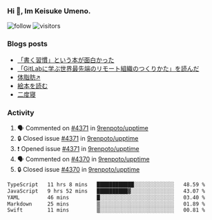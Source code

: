 ### Hi 👋, Im Keisuke Umeno.

<!--
**9renpoto/9renpoto** is a ✨ _special_ ✨ repository because its `README.md` (this file) appears on your GitHub profile.

Here are some ideas to get you started:

- 🔭 I’m currently working on ...
- 🌱 I’m currently learning ...
- 👯 I’m looking to collaborate on ...
- 🤔 I’m looking for help with ...
- 💬 Ask me about ...
- 📫 How to reach me: ...
- 😄 Pronouns: ...
- ⚡ Fun fact: ...
-->

![follow](https://img.shields.io/github/followers/9renpoto?label=Follow&style=social)
![visitors](https://komarev.com/ghpvc/?username=9renpoto&label=Profile%20views&color=0e75b6&style=flat)

### Blogs posts

<!-- BLOG-POST-LIST:START -->
- [「書く習慣」という本が面白かった](https://9renpoto.win/entry/2024/11/11/leave_a_feeling_sad)
- [「GitLabに学ぶ世界最先端のリモート組織のつくりかた」を読んだ](https://9renpoto.win/entry/2024/09/10/remote_organization)
- [体脂肪↗](https://9renpoto.win/entry/2024/08/12/gaining_fat)
- [絵本を読む](https://9renpoto.win/entry/2024/07/26/picture_book)
- [二度寝](https://9renpoto.win/entry/2024/07/18/going_back_to_sleep)
<!-- BLOG-POST-LIST:END -->

### Activity

<!--START_SECTION:activity-->
1. 🗣 Commented on [#4371](https://github.com/9renpoto/upptime/issues/4371#issuecomment-2482638552) in [9renpoto/upptime](https://github.com/9renpoto/upptime)
2. 🔒 Closed issue [#4371](https://github.com/9renpoto/upptime/issues/4371) in [9renpoto/upptime](https://github.com/9renpoto/upptime)
3. ❗ Opened issue [#4371](https://github.com/9renpoto/upptime/issues/4371) in [9renpoto/upptime](https://github.com/9renpoto/upptime)
4. 🗣 Commented on [#4370](https://github.com/9renpoto/upptime/issues/4370#issuecomment-2482309931) in [9renpoto/upptime](https://github.com/9renpoto/upptime)
5. 🔒 Closed issue [#4370](https://github.com/9renpoto/upptime/issues/4370) in [9renpoto/upptime](https://github.com/9renpoto/upptime)
<!--END_SECTION:activity-->

<!--START_SECTION:waka-->

```txt
TypeScript   11 hrs 8 mins   ████████████░░░░░░░░░░░░░   48.59 %
JavaScript   9 hrs 52 mins   ██████████▓░░░░░░░░░░░░░░   43.07 %
YAML         46 mins         █░░░░░░░░░░░░░░░░░░░░░░░░   03.40 %
Markdown     25 mins         ▒░░░░░░░░░░░░░░░░░░░░░░░░   01.89 %
Swift        11 mins         ▒░░░░░░░░░░░░░░░░░░░░░░░░   00.81 %
```

<!--END_SECTION:waka-->
